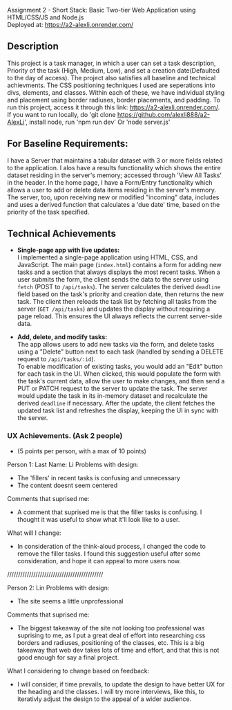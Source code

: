 Assignment 2 - Short Stack: Basic Two-tier Web Application using HTML/CSS/JS and Node.js  
Deployed at: https://a2-alexli.onrender.com/

## Description
This project is a task manager, in which a user can set a task description, Priority of the task (High, Medium, Low), and set a creation date(Defaulted to the day of access). The project also satisfies all baseline and technical achievments. The CSS positioning techniques I used are seperations into divs, elements, and classes. Within each of these, we have individual styling and placement using border radiuses, border placements, and padding. To run this project, access it through this link: https://a2-alexli.onrender.com/. If you want to run locally, do 'git clone https://github.com/alexli888/a2-AlexLi', install node, run 'npm run dev' Or 'node server.js'

## For Baseline Requirements: 
I have a Server that maintains a tabular dataset with 3 or more fields related to the application. I alos have a results functionality which shows the entire dataset residing in the server's memory; accessed through 'View All Tasks' in the header. In the home page, I have a Form/Entry functionality which allows a user to add or delete data items residing in the server's memory. The server, too, upon receiving new or modified "incoming" data, includes and uses a derived function that calculates a 'due date' time, based on the priority of the task specified. 

## Technical Achievements

- **Single-page app with live updates:**  
  I implemented a single-page application using HTML, CSS, and JavaScript. The main page (`index.html`) contains a form for adding new tasks and a section that always displays the most recent tasks. When a user submits the form, the client sends the data to the server using `fetch` (POST to `/api/tasks`). The server calculates the derived `deadline` field based on the task's priority and creation date, then returns the new task. The client then reloads the task list by fetching all tasks from the server (`GET /api/tasks`) and updates the display without requiring a page reload. This ensures the UI always reflects the current server-side data.

- **Add, delete, and modify tasks:**  
  The app allows users to add new tasks via the form, and delete tasks using a "Delete" button next to each task (handled by sending a DELETE request to `/api/tasks/:id`).  
  To enable modification of existing tasks, you would add an "Edit" button for each task in the UI. When clicked, this would populate the form with the task's current data, allow the user to make changes, and then send a PUT or PATCH request to the server to update the task. The server would update the task in its in-memory dataset and recalculate the derived `deadline` if necessary. After the update, the client fetches the updated task list and refreshes the display, keeping the UI in sync with the server.

### UX Achievements. (Ask 2 people)
- (5 points per person, with a max of 10 points) 

Person 1:
Last Name: Li
Problems with design: 
- The 'fillers' in recent tasks is confusing and unnecessary
- The content doesnt seem centered

Comments that suprised me: 
- A comment that suprised me is that the filler tasks is confusing. I thought it was useful to show what it'll look like to a user. 

What will I change: 
- In consideration of the think-aloud process, I changed the code to remove the filler tasks. I found this suggestion useful after some consideration, and hope it can appeal to more users now.

////////////////////////////////////////////

Person 2: Lin
Problems with design:
- The site seems a little unprofessional

Comments that suprised me: 
- The biggest takeaway of the site not looking too professional was suprising to me, as I put a great deal of effort into researching css borders and radiuses, positioning of the classes, etc. This is a big takeaway that web dev takes lots of time and effort, and that this is not good enough for say a final project. 

What I considering to change based on feedback: 
- I will consider, if time prevails, to update the design to have better UX for the heading and the classes. I will try more interviews, like this, to iterativly adjust the design to the appeal of a wider audience.

